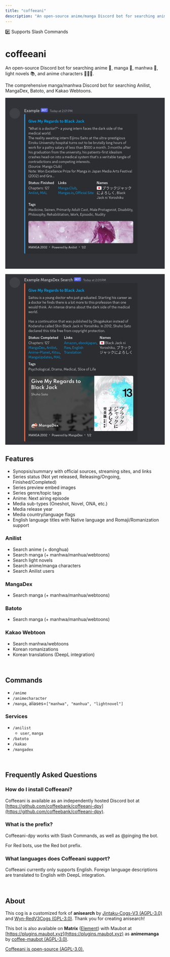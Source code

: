 ```yaml
---
title: "coffeeani"
description: "An open-source anime/manga Discord bot for searching anime, manga (manhwa/manhua), light novels, and anime characters. Search Anilist, MangaDex, and Batoto."
---
```


<span class="px-3 py-1 text-xs text-white bg-green-600 rounded-full select-none">#️⃣ Supports Slash Commands</span>

# coffeeani

<p class="text-xl font-bold">An open-source Discord bot for searching anime 🎌, manga 📰, manhwa 🌺, light novels 📚, and anime characters 🧑‍🤝‍🧑.</p>

<component-coghero cog="coffeeani" desc="Search anime, manga (manhwa/manhua/light novels), and characters. See series info, status, episodes/chapters, and tags." use_desc_only="true" dpy="true"></component-coghero>

<p class="text-lg">The comprehensive manga/manhwa Discord bot for searching Anilist, MangaDex, Batoto, and Kakao Webtoons.</p>

<div className="grid grid-cols-2 gap-2 aspect-[1216/648]">
<p className="aspect-[608/648]"><img src="./coffeeani-example-anilist.jpg" alt="Coffeeani example Anilist" /></p>
<p className="aspect-[608/648]"><img src="./coffeeani-example-mangadex.jpg" alt="Coffeeani example MangaDex" /></p>
</div>

## Features

- Synopsis/summary with official sources, streaming sites, and links
- Series status (Not yet released, Releasing/Ongoing, Finished/Completed)
- Series preview embed images
- Series genre/topic tags
- Anime: Next airing episode
- Media sub-types (Oneshot, Novel, ONA, etc.)
- Media release year
- Media country/language flags
- English language titles with Native language and Romaji/Romanization support

### Anilist

- Search anime (+ donghua)
- Search manga (+ manhwa/manhua/webtoons)
- Search light novels
- Search anime/manga characters
- Search Anilist users

### MangaDex

- Search manga (+ manhwa/manhua/webtoons)

### Batoto

- Search manga (+ manhwa/manhua/webtoons)

### Kakao Webtoon

- Search manhwa/webtoons
- Korean romanizations
- Korean translations (DeepL integration)

<br />

## Commands

- `/anime`
- `/animecharacter`
- `/manga`, aliases=`["manhwa", "manhua", "lightnovel"]`

### Services

- `/anilist`
  - `user`, `manga`
- `/batoto`
- `/kakao`
- `/mangadex`

<br />

## Frequently Asked Questions

### How do I install Coffeeani?

Coffeeani is available as an independently hosted Discord bot at [https://github.com/coffeebank/coffeeani-dpy](https://github.com/coffeebank/coffeeani-dpy).

### What is the prefix?

Coffeeani-dpy works with Slash Commands, as well as @pinging the bot.

For Red bots, use the Red bot prefix.

### What languages does Coffeeani support?

Coffeeani currently only supports English. Foreign language descriptions are translated to English with DeepL integration.

<br />

## About

This cog is a customized fork of **anisearch** by [Jintaku-Cogs-V3 (AGPL-3.0)](https://github.com/Jintaku/Jintaku-Cogs-V3/blob/master/LICENSE) and [Wyn-RedV3Cogs (GPL-3.0)](https://github.com/TheWyn/Wyn-RedV3Cogs/blob/master/anisearch/LICENSE). Thank you for creating anisearch!

This bot is also available on **Matrix** ([Element](https://element.io/personal)) with Maubot at [https://plugins.maubot.xyz](https://plugins.maubot.xyz) as **animemanga** by [coffee-maubot (AGPL-3.0)](https://github.com/coffeebank/coffee-maubot/tree/master/animemanga).

[Coffeeani is open-source (AGPL-3.0).](https://github.com/coffeebank/coffee-cogs/tree/master/coffeeani)
